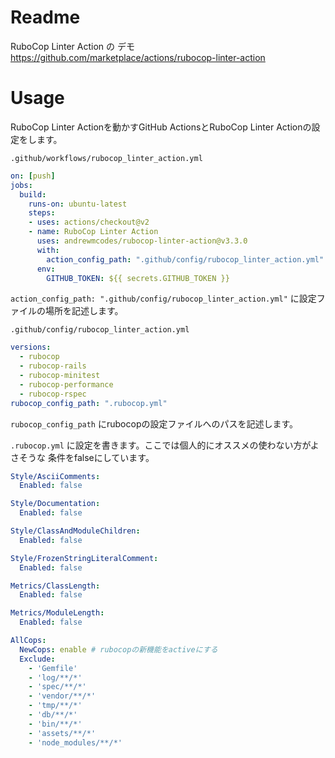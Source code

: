 # Readme
RuboCop Linter Action の デモ
https://github.com/marketplace/actions/rubocop-linter-action

# Usage
RuboCop Linter Actionを動かすGitHub ActionsとRuboCop Linter Actionの設定をします。

`.github/workflows/rubocop_linter_action.yml`

```.github/workflows/rubocop_linter_action.yml
on: [push]
jobs:
  build:
    runs-on: ubuntu-latest
    steps:
    - uses: actions/checkout@v2
    - name: RuboCop Linter Action
      uses: andrewmcodes/rubocop-linter-action@v3.3.0
      with:
        action_config_path: ".github/config/rubocop_linter_action.yml" # Note: this is the default location
      env:
        GITHUB_TOKEN: ${{ secrets.GITHUB_TOKEN }}
```

`action_config_path: ".github/config/rubocop_linter_action.yml"` に設定ファイルの場所を記述します。

`.github/config/rubocop_linter_action.yml`

```.github/config/rubocop_linter_action.yml
versions:
  - rubocop
  - rubocop-rails
  - rubocop-minitest
  - rubocop-performance
  - rubocop-rspec
rubocop_config_path: ".rubocop.yml"
```

`rubocop_config_path` にrubocopの設定ファイルへのパスを記述します。


`.rubocop.yml` に設定を書きます。ここでは個人的にオススメの使わない方がよさそうな 条件をfalseにしています。

```.rubocop.yml
Style/AsciiComments:
  Enabled: false

Style/Documentation:
  Enabled: false

Style/ClassAndModuleChildren:
  Enabled: false

Style/FrozenStringLiteralComment:
  Enabled: false

Metrics/ClassLength:
  Enabled: false

Metrics/ModuleLength:
  Enabled: false

AllCops:
  NewCops: enable # rubocopの新機能をactiveにする
  Exclude:
    - 'Gemfile'
    - 'log/**/*'
    - 'spec/**/*'
    - 'vendor/**/*'
    - 'tmp/**/*'
    - 'db/**/*'
    - 'bin/**/*'
    - 'assets/**/*'
    - 'node_modules/**/*'
```
